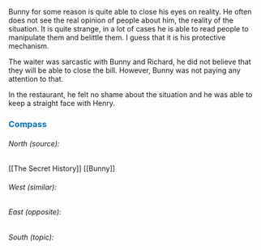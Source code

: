 Bunny for some reason is quite able to close his eyes on reality. He often does not see the real opinion of people about him, the reality of the situation. It is quite strange, in a lot of cases he is able to read people to manipulate them and belittle them. I guess that it is his protective mechanism.

The waiter was sarcastic with Bunny and Richard, he did not believe that they will be able to close the bill. However, Bunny was not paying any attention to that.

In the restaurant, he felt no shame about the situation and he was able to keep a straight face with Henry. 


### <span style="color:#0070c0">Compass</span>
###### North (source):
[[The Secret History]]
[[Bunny]]

###### West (similar):


###### East (opposite):


###### South (topic):
